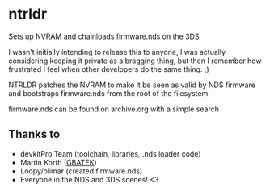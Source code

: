# ntrldr
Sets up NVRAM and chainloads firmware.nds on the 3DS

I wasn't initially intending to release this to anyone, I was actually considering keeping it private as a bragging thing, but then I remember how frustrated I feel when other developers do the same thing. ;)

NTRLDR patches the NVRAM to make it be seen as valid by NDS firmware and bootstraps firmware.nds from the root of the filesystem.

firmware.nds can be found on archive.org with a simple search

## Thanks to
* devkitPro Team (toolchain, libraries, .nds loader code)
* Martin Korth ([GBATEK](http://problemkaputt.de/gbatek.htm))
* Loopy/olimar (created firmware.nds)
* Everyone in the NDS and 3DS scenes! <3